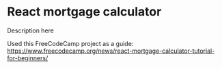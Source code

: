 # React mortgage calculator

Description here

Used this FreeCodeCamp project as a guide: https://www.freecodecamp.org/news/react-mortgage-calculator-tutorial-for-beginners/
